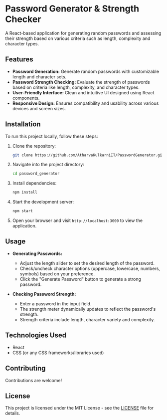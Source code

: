 # Password Generator & Strength Checker

A React-based application for generating random passwords and assessing their strength based on various criteria such as length, complexity and character types.

## Features

- **Password Generation:** Generate random passwords with customizable length and character sets.
- **Password Strength Checking:** Evaluate the strength of passwords based on criteria like length, complexity, and character types.
- **User-Friendly Interface:** Clean and intuitive UI designed using React components.
- **Responsive Design:** Ensures compatibility and usability across various devices and screen sizes.

## Installation

To run this project locally, follow these steps:

1. Clone the repository:

   ```bash
   git clone https://github.com/AtharvaKulkarniIT/PasswordGenerator.git
   ```

2. Navigate into the project directory:

   ```bash
   cd password_generator
   ```

3. Install dependencies:

   ```bash
   npm install
   ```

4. Start the development server:

   ```bash
   npm start
   ```

5. Open your browser and visit `http://localhost:3000` to view the application.

## Usage

- **Generating Passwords:**
  - Adjust the length slider to set the desired length of the password.
  - Check/uncheck character options (uppercase, lowercase, numbers, symbols) based on your preference.
  - Click the "Generate Password" button to generate a strong password.
  
- **Checking Password Strength:**
  - Enter a password in the input field.
  - The strength meter dynamically updates to reflect the password's strength.
  - Strength criteria include length, character variety and complexity.

## Technologies Used

- React
- CSS (or any CSS frameworks/libraries used)

## Contributing

Contributions are welcome!

## License

This project is licensed under the MIT License - see the [LICENSE](LICENSE) file for details.

